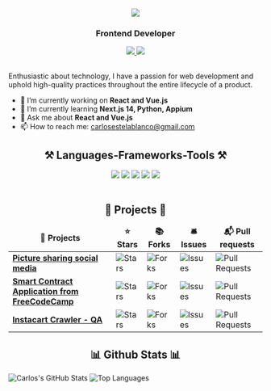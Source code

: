<h1 align="center">
    <img src="https://readme-typing-svg.herokuapp.com/?font=Righteous&size=35&center=true&vCenter=true&width=500&height=70&duration=4000&lines=Hi+There!+👋;+I'm+Carlos+Estela!;" />
</h1>
<h3 align="center">Frontend Developer</h3>

<div align="center"> 
  <a href="mailto:carlosestelablanco@gmail.com" target="_blank">
    <img src="https://img.shields.io/badge/Gmail-D14836?style=for-the-badge&logo=gmail&logoColor=white" target="_blank" />
  </a> 
  <a href="https://www.linkedin.com/in/carlosestelablanco/" target="_blank">
    <img src="https://img.shields.io/badge/LinkedIn-0077B5?style=for-the-badge&logo=linkedin&logoColor=white" target="_blank" />
  </a>
</div>

<br> 

Enthusiastic about technology, I have a passion for web development and uphold high-quality practices throughout the entire lifecycle of a product. 

- 🔭 I’m currently working on **React and Vue.js**
- 🌱 I’m currently learning **Next.js 14, Python, Appium**
- 💬 Ask me about **React and Vue.js**
- 📫 How to reach me: carlosestelablanco@gmail.com


<h2 align="center">⚒️ Languages-Frameworks-Tools ⚒️</h2>
<div align="center">
    <img src="https://skillicons.dev/icons?i=html" />
    <img src="https://skillicons.dev/icons?i=css" />
    <img src="https://skillicons.dev/icons?i=vscode" />
    <img src="https://skillicons.dev/icons?i=github" />
    <img src="https://skillicons.dev/icons?i=javascript,python,java,react,vue,express,selenium,gitlab,jenkins" /><br>
</div>

<br/>
<div align="center"> 
    <h2 align="center">🎁 Projects 🎁</h2>
    <table>
      <thead align="center">
        <tr border: none;>
          <td><b>🎁 Projects</b></td>
          <td><b>⭐ Stars</b></td>
          <td><b>📚 Forks</b></td>
          <td><b>🛎 Issues</b></td>
          <td><b>📬 Pull requests</b></td>
        </tr>
      </thead>
      <tbody>
        <tr>
          <td><a href="https://github.com/cestela/socialised"><b>Picture sharing social media </b></a></td>
          <td><img alt="Stars" src="https://img.shields.io/github/stars/cestela/socialised?style=flat-square&labelColor=343b41"/></td>
          <td><img alt="Forks" src="https://img.shields.io/github/forks/cestela/socialised?style=flat-square&labelColor=343b41"/></td>
          <td><img alt="Issues" src="https://img.shields.io/github/issues/cestela/socialised?style=flat-square&labelColor=343b41"/></td>
          <td><img alt="Pull Requests" src="https://img.shields.io/github/issues-pr/cestela/socialised?style=flat-square&labelColor=343b41"/></td>
        </tr>
        <tr>
          <td><a href="https://github.com/cestela/brownie_fund_me"><b>Smart Contract Application from FreeCodeCamp</b></a></td>
          <td><img alt="Stars" src="https://img.shields.io/github/stars/cestela/brownie_fund_me?style=flat-square&labelColor=343b41"/></td>
          <td><img alt="Forks" src="https://img.shields.io/github/forks/cestela/brownie_fund_me?style=flat-square&labelColor=343b41"/></td>
          <td><img alt="Issues" src="https://img.shields.io/github/issues/cestela/brownie_fund_me?style=flat-square&labelColor=343b41"/></td>
          <td><img alt="Pull Requests" src="https://img.shields.io/github/issues-pr/cestela/brownie_fund_me?style=flat-square&labelColor=343b41"/></td>
        </tr>
        <tr>
          <td><a href="https://github.com/thmsgbrt/nodejs-typescript-express-apollo-graphql-starter"><b>Instacart Crawler - QA</b></a></td>
          <td><img alt="Stars" src="https://img.shields.io/github/stars/cestela/instacart_catalog-master-qa?style=flat-square&labelColor=343b41"/></td>
          <td><img alt="Forks" src="https://img.shields.io/github/forks/cestela/instacart_catalog-master-qa?style=flat-square&labelColor=343b41"/></td>
          <td><img alt="Issues" src="https://img.shields.io/github/issues/cestela/instacart_catalog-master-qa?style=flat-square&labelColor=343b41"/></td>
          <td><img alt="Pull Requests" src="https://img.shields.io/github/issues-pr/cestela/instacart_catalog-master-qa?style=flat-square&labelColor=343b41"/></td>
        </tr>
      </tbody>
    </table>
    
</div>

<h2 align="center">📊 Github Stats 📊</h2>

![Carlos's GitHub Stats](https://github-readme-stats.vercel.app/api?username=cestela&show_icons=true&theme=radical)
![Top Languages](https://github-readme-stats.vercel.app/api/top-langs/?username=cestela&show_icons=true&theme=radical)
